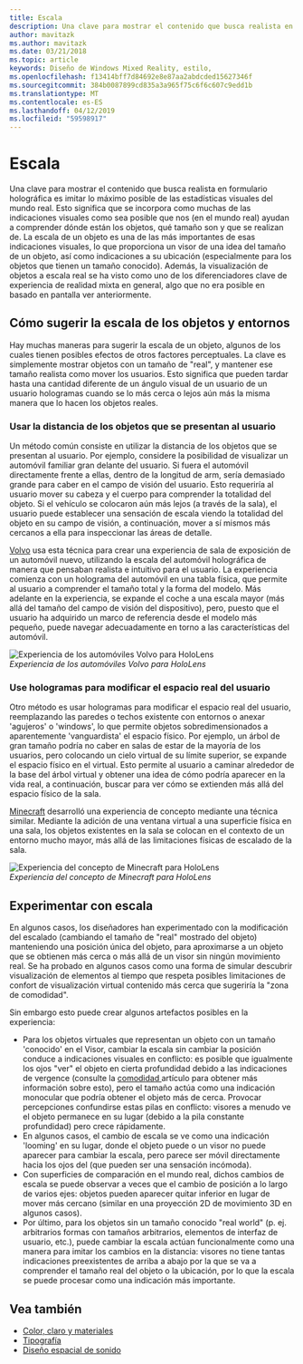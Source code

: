 ```yaml
---
title: Escala
description: Una clave para mostrar el contenido que busca realista en formulario holográfica es imitar lo máximo posible de las estadísticas visuales del mundo real.
author: mavitazk
ms.author: mavitazk
ms.date: 03/21/2018
ms.topic: article
keywords: Diseño de Windows Mixed Reality, estilo,
ms.openlocfilehash: f13414bff7d84692e8e87aa2abdcded15627346f
ms.sourcegitcommit: 384b0087899cd835a3a965f75c6f6c607c9edd1b
ms.translationtype: MT
ms.contentlocale: es-ES
ms.lasthandoff: 04/12/2019
ms.locfileid: "59598917"
---
```

# <a name="scale"></a>Escala

Una clave para mostrar el contenido que busca realista en formulario holográfica es imitar lo máximo posible de las estadísticas visuales del mundo real. Esto significa que se incorpora como muchas de las indicaciones visuales como sea posible que nos (en el mundo real) ayudan a comprender dónde están los objetos, qué tamaño son y que se realizan de. La escala de un objeto es una de las más importantes de esas indicaciones visuales, lo que proporciona un visor de una idea del tamaño de un objeto, así como indicaciones a su ubicación (especialmente para los objetos que tienen un tamaño conocido). Además, la visualización de objetos a escala real se ha visto como uno de los diferenciadores clave de experiencia de realidad mixta en general, algo que no era posible en basado en pantalla ver anteriormente.

## <a name="how-to-suggest-the-scale-of-objects-and-environments"></a>Cómo sugerir la escala de los objetos y entornos

Hay muchas maneras para sugerir la escala de un objeto, algunos de los cuales tienen posibles efectos de otros factores perceptuales. La clave es simplemente mostrar objetos con un tamaño de "real", y mantener ese tamaño realista como mover los usuarios. Esto significa que pueden tardar hasta una cantidad diferente de un ángulo visual de un usuario de un usuario hologramas cuando se lo más cerca o lejos aún más la misma manera que lo hacen los objetos reales.

### <a name="utilize-the-distance-of-objects-as-they-are-presented-to-the-user"></a>Usar la distancia de los objetos que se presentan al usuario

Un método común consiste en utilizar la distancia de los objetos que se presentan al usuario. Por ejemplo, considere la posibilidad de visualizar un automóvil familiar gran delante del usuario. Si fuera el automóvil directamente frente a ellas, dentro de la longitud de arm, sería demasiado grande para caber en el campo de visión del usuario. Esto requeriría al usuario mover su cabeza y el cuerpo para comprender la totalidad del objeto. Si el vehículo se colocaron aún más lejos (a través de la sala), el usuario puede establecer una sensación de escala viendo la totalidad del objeto en su campo de visión, a continuación, mover a sí mismos más cercanos a ella para inspeccionar las áreas de detalle.

[Volvo](https://www.youtube.com/watch?v=DilzwF90vec) usa esta técnica para crear una experiencia de sala de exposición de un automóvil nuevo, utilizando la escala del automóvil holográfica de manera que pensaban realista e intuitivo para el usuario. La experiencia comienza con un holograma del automóvil en una tabla física, que permite al usuario a comprender el tamaño total y la forma del modelo. Más adelante en la experiencia, se expande el coche a una escala mayor (más allá del tamaño del campo de visión del dispositivo), pero, puesto que el usuario ha adquirido un marco de referencia desde el modelo más pequeño, puede navegar adecuadamente en torno a las características del automóvil.

![Experiencia de los automóviles Volvo para HoloLens](images/volvo-cars-microsoft-hololens-experience01-640px.jpg)<br>
*Experiencia de los automóviles Volvo para HoloLens*

### <a name="use-holograms-to-modify-the-users-real-space"></a>Use hologramas para modificar el espacio real del usuario

Otro método es usar hologramas para modificar el espacio real del usuario, reemplazando las paredes o techos existente con entornos o anexar 'agujeros' o 'windows', lo que permite objetos sobredimensionados a aparentemente 'vanguardista' el espacio físico. Por ejemplo, un árbol de gran tamaño podría no caber en salas de estar de la mayoría de los usuarios, pero colocando un cielo virtual de su límite superior, se expande el espacio físico en el virtual. Esto permite al usuario a caminar alrededor de la base del árbol virtual y obtener una idea de cómo podría aparecer en la vida real, a continuación, buscar para ver cómo se extienden más allá del espacio físico de la sala.

[Minecraft](https://minecraft.net/) desarrolló una experiencia de concepto mediante una técnica similar. Mediante la adición de una ventana virtual a una superficie física en una sala, los objetos existentes en la sala se colocan en el contexto de un entorno mucho mayor, más allá de las limitaciones físicas de escalado de la sala.

![Experiencia del concepto de Minecraft para HoloLens](images/800px-minecraftwindow-640px.jpg)<br>
*Experiencia del concepto de Minecraft para HoloLens*

## <a name="experimenting-with-scale"></a>Experimentar con escala

En algunos casos, los diseñadores han experimentado con la modificación del escalado (cambiando el tamaño de "real" mostrado del objeto) manteniendo una posición única del objeto, para aproximarse a un objeto que se obtienen más cerca o más allá de un visor sin ningún movimiento real. Se ha probado en algunos casos como una forma de simular descubrir visualización de elementos al tiempo que respeta posibles limitaciones de confort de visualización virtual contenido más cerca que sugeriría la "zona de comodidad".

Sin embargo esto puede crear algunos artefactos posibles en la experiencia:
* Para los objetos virtuales que representan un objeto con un tamaño 'conocido' en el Visor, cambiar la escala sin cambiar la posición conduce a indicaciones visuales en conflicto: es posible que igualmente los ojos "ver" el objeto en cierta profundidad debido a las indicaciones de vergence (consulte la [comodidad ](comfort.md) artículo para obtener más información sobre esto), pero el tamaño actúa como una indicación monocular que podría obtener el objeto más de cerca. Provocar percepciones confundirse estas pilas en conflicto: visores a menudo ve el objeto permanece en su lugar (debido a la pila constante profundidad) pero crece rápidamente.
* En algunos casos, el cambio de escala se ve como una indicación 'looming' en su lugar, donde el objeto puede o un visor no puede aparecer para cambiar la escala, pero parece ser móvil directamente hacia los ojos del (que pueden ser una sensación incómoda).
* Con superficies de comparación en el mundo real, dichos cambios de escala se puede observar a veces que el cambio de posición a lo largo de varios ejes: objetos pueden aparecer quitar inferior en lugar de mover más cercano (similar en una proyección 2D de movimiento 3D en algunos casos).
* Por último, para los objetos sin un tamaño conocido "real world" (p. ej. arbitrarios formas con tamaños arbitrarios, elementos de interfaz de usuario, etc.), puede cambiar la escala actúan funcionalmente como una manera para imitar los cambios en la distancia: visores no tiene tantas indicaciones preexistentes de arriba a abajo por la que se va a comprender el tamaño real del objeto o la ubicación, por lo que la escala se puede procesar como una indicación más importante.

## <a name="see-also"></a>Vea también
* [Color, claro y materiales](color,-light-and-materials.md)
* [Tipografía](typography.md)
* [Diseño espacial de sonido](spatial-sound-design.md)
